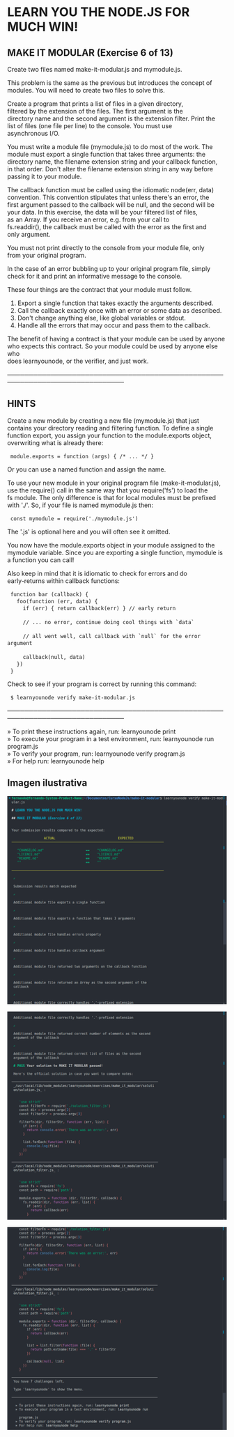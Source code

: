 # LEARN YOU THE NODE.JS FOR MUCH WIN!  
   
 ## MAKE IT MODULAR (Exercise 6 of 13)  
   
  Create two files named make-it-modular.js and mymodule.js.  
   
  This problem is the same as the previous but introduces the concept of  
  modules. You will need to create two files to solve this.  
   
  Create a program that prints a list of files in a given directory,  
  filtered by the extension of the files. The first argument is the  
  directory name and the second argument is the extension filter. Print the  
  list of files (one file per line) to the console. You must use  
  asynchronous I/O.  
   
  You must write a module file (mymodule.js) to do most of the work. The  
  module must export a single function that takes three arguments: the  
  directory name, the filename extension string and your callback function,  
  in that order. Don't alter the filename extension string in any way before  
  passing it to your module.  
   
  The callback function must be called using the idiomatic node(err, data)  
  convention. This convention stipulates that unless there's an error, the  
  first argument passed to the callback will be null, and the second will be  
  your data. In this exercise, the data will be your filtered list of files,  
  as an Array. If you receive an error, e.g. from your call to  
  fs.readdir(), the callback must be called with the error as the first and  
  only argument.  
   
  You must not print directly to the console from your module file, only  
  from your original program.  
   
  In the case of an error bubbling up to your original program file, simply  
  check for it and print an informative message to the console.  
   
  These four things are the contract that your module must follow.  
   
   1. Export a single function that takes exactly the arguments described.  
   2. Call the callback exactly once with an error or some data as described.  
   3. Don't change anything else, like global variables or stdout.  
   4. Handle all the errors that may occur and pass them to the callback.  
   
  The benefit of having a contract is that your module can be used by anyone  
  who expects this contract. So your module could be used by anyone else who  
  does learnyounode, or the verifier, and just work.  
   
 ─────────────────────────────────────────────────────────────────────────────  
   
 ## HINTS  
   
  Create a new module by creating a new file (mymodule.js) that just  
  contains your directory reading and filtering function. To define a single  
  function export, you assign your function to the module.exports object,  
  overwriting what is already there:  
   
     module.exports = function (args) { /* ... */ }  
   
  Or you can use a named function and assign the name.  
   
  To use your new module in your original program file (make-it-modular.js),  
  use the require() call in the same way that you require('fs') to load the  
  fs module. The only difference is that for local modules must be prefixed  
  with './'. So, if your file is named mymodule.js then:  
   
     const mymodule = require('./mymodule.js')  
   
  The '.js' is optional here and you will often see it omitted.  
   
  You now have the module.exports object in your module assigned to the  
  mymodule variable. Since you are exporting a single function, mymodule is  
  a function you can call!  
   
  Also keep in mind that it is idiomatic to check for errors and do  
  early-returns within callback functions:  
   
     function bar (callback) {  
       foo(function (err, data) {  
         if (err) { return callback(err) } // early return  
       
         // ... no error, continue doing cool things with `data`  
       
         // all went well, call callback with `null` for the error argument  
       
         callback(null, data)  
       })  
     }  
   
  Check to see if your program is correct by running this command:  
   
     $ learnyounode verify make-it-modular.js  
   
 ─────────────────────────────────────────────────────────────────────────────  
   
   » To print these instructions again, run: learnyounode print                  
   » To execute your program in a test environment, run: learnyounode run                                                                            
     program.js                                                                  
   » To verify your program, run: learnyounode verify program.js                 
   » For help run: learnyounode help 

   ## Imagen ilustrativa

   ![alt text](image.png)

   ![alt text](image-1.png)

   ![alt text](image-2.png)